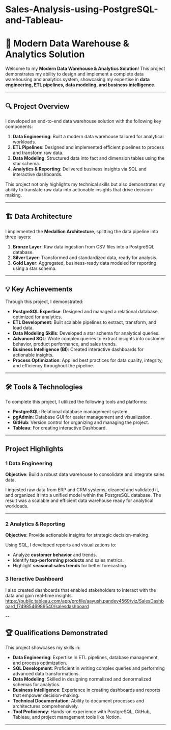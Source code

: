 # Sales-Analysis-using-PostgreSQL-and-Tableau-

# 🌟 Modern Data Warehouse & Analytics Solution

Welcome to my **Modern Data Warehouse & Analytics Solution**! 
This project demonstrates my ability to design and implement a complete data warehousing and analytics system, showcasing my expertise in **data engineering, ETL pipelines, data modeling, and business intelligence**.

---

## 🔍 Project Overview

I developed an end-to-end data warehouse solution with the following key components:

1. **Data Engineering**: Built a modern data warehouse tailored for analytical workloads.
2. **ETL Pipelines**: Designed and implemented efficient pipelines to process and transform raw data.
3. **Data Modeling**: Structured data into fact and dimension tables using the star schema.
4. **Analytics & Reporting**: Delivered business insights via SQL and interactive dashboards.

This project not only highlights my technical skills but also demonstrates my ability to translate raw data into actionable insights that drive decision-making.

---

## 🏗️ Data Architecture

I implemented the **Medallion Architecture**, splitting the data pipeline into three layers:

1. **Bronze Layer**: Raw data ingestion from CSV files into a PostgreSQL database.
2. **Silver Layer**: Transformed and standardized data, ready for analysis.
3. **Gold Layer**: Aggregated, business-ready data modeled for reporting using a star schema.

---

## 💡 Key Achievements

Through this project, I demonstrated:

* **PostgreSQL Expertise**: Designed and managed a relational database optimized for analytics.
* **ETL Development**: Built scalable pipelines to extract, transform, and load data.
* **Data Modeling Skills**: Developed a star schema for analytical queries.
* **Advanced SQL**: Wrote complex queries to extract insights into customer behavior, product performance, and sales trends.
* **Business Intelligence (BI)**: Created interactive dashboards for actionable insights.
* **Process Optimization**: Applied best practices for data quality, integrity, and efficiency throughout the pipeline.

---

## 🛠️ Tools & Technologies

To complete this project, I utilized the following tools and platforms:

* **PostgreSQL**: Relational database management system.
* **pgAdmin**: Database GUI for easier management and visualization.
* **GitHub**: Version control for organizing and managing the project.
* **Tableau**: For creating interactive Dashboard.

---

##  Project Highlights

### 1️ Data Engineering

**Objective**: Build a robust data warehouse to consolidate and integrate sales data.

I ingested raw data from ERP and CRM systems, cleaned and validated it, and organized it into a unified model within the PostgreSQL database. The result was a scalable and efficient data warehouse ready for analytical workloads.

---

### 2️ Analytics & Reporting

**Objective**: Provide actionable insights for strategic decision-making.

Using SQL, I developed reports and visualizations to:

* Analyze **customer behavior** and trends.
* Identify **top-performing products** and sales metrics.
* Highlight **seasonal sales trends** for better forecasting.

### 3 Iteractive Dashboard
I also created dashboards that enabled stakeholders to interact with the data and gain real-time insights.
https://public.tableau.com/app/profile/aayush.pandey4569/viz/SalesDashboard_17498546989540/salesdashboard

--
## 🏆 Qualifications Demonstrated

This project showcases my skills in:

* **Data Engineering**: Expertise in ETL pipelines, database management, and process optimization.
* **SQL Development**: Proficient in writing complex queries and performing advanced data transformations.
* **Data Modeling**: Skilled in designing normalized and denormalized schemas for analytics.
* **Business Intelligence**: Experience in creating dashboards and reports that empower decision-making.
* **Technical Documentation**: Ability to document processes and architectures comprehensively.
* **Tool Proficiency**: Hands-on experience with PostgreSQL, GitHub, Tableau, and project management tools like Notion.

---
 
